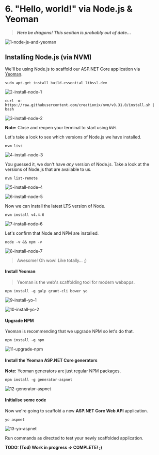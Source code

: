 # 6. "Hello, world!" via Node.js & Yeoman

> _**Here be dragons! This section is probably out of date...**_

![1-node-js-and-yeoman](Part6/1-node-js-and-yeoman.png)

## Installing Node.js (via NVM)

We'll be using Node.js to scaffold our ASP.NET Core application via [Yeoman](http://yeoman.io/).

```
sudo apt-get install build-essential libssl-dev
```

![2-install-node-1](Part6/2-install-node-1.png)

```
curl -o- https://raw.githubusercontent.com/creationix/nvm/v0.31.0/install.sh | bash
```

![3-install-node-2](Part6/3-install-node-2.png)

__Note:__ Close and reopen your terminal to start using `NVM`.

Let's take a look to see which versions of Node.js we have installed.

```
nvm list
```

![4-install-node-3](Part6/4-install-node-3.png)

You guessed it, we don't have _any_ version of Node.js. Take a look at the versions of Node.js that are available to us.

```
nvm list-remote
```

![5-install-node-4](Part6/5-install-node-4.png)

![6-install-node-5](Part6/6-install-node-5.png)

Now we can install the latest LTS version of Node.

```
nvm install v4.4.0
```

![7-install-node-6](Part6/7-install-node-6.png)

Let's confirm that Node and NPM are installed.

```
node -v && npm -v
```

![8-install-node-7](Part6/8-install-node-7.png)

> Awesome! Oh wow! Like totally... ;)

#### Install Yeoman

> Yeoman is the web's scaffolding tool for modern webapps.

```
npm install -g gulp grunt-cli bower yo
```

![9-install-yo-1](Part6/9-install-yo-1.png)

![10-install-yo-2](Part6/10-install-yo-2.png)

#### Upgrade NPM

Yeoman is recommending that we upgrade NPM so let's do that.

```
npm install -g npm
```

![11-upgrade-npm](Part6/11-upgrade-npm.png)

#### Install the Yeoman ASP.NET Core generators

__Note:__ Yeoman generators are just regular NPM packages.

```
npm install -g generator-aspnet
```

![12-generator-aspnet](Part6/12-generator-aspnet.png)

#### Initialise some code

Now we're going to scaffold a new __ASP.NET Core Web API__ application.

```
yo aspnet
```

![13-yo-aspnet](Part6/13-yo-aspnet.png)

Run commands as directed to test your newly scaffolded application.

__TODO: (Tod) Work in progress => COMPLETE! ;)__
